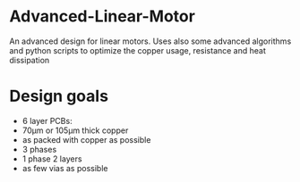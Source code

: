 # Advanced-Linear-Motor
An advanced design for linear motors.  Uses also some advanced algorithms and python scripts to optimize the copper usage, resistance and heat dissipation

# Design goals
- 6 layer PCBs:
- 70µm or 105µm thick copper
- as packed with copper as possible
- 3 phases
- 1 phase 2 layers
- as few vias as possible
